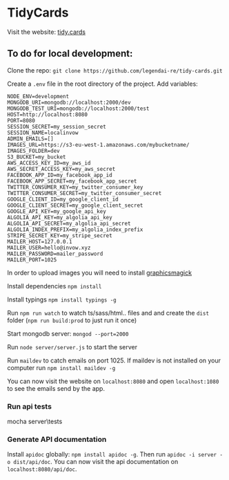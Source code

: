 # TidyCards

Visit the website: [tidy.cards](http://www.tidy.cards)

## To do for local development:

Clone the repo: `git clone https://github.com/legendai-re/tidy-cards.git`

Create a `.env` file in the root directory of the project. Add
variables:

```
NODE_ENV=development
MONGODB_URI=mongodb://localhost:2000/dev
MONGODB_TEST_URI=mongodb://localhost:2000/test
HOST=http://localhost:8080
PORT=8080
SESSION_SECRET=my_session_secret
SESSION_NAME=localinvow
ADMIN_EMAILS=[]
IMAGES_URL=https://s3-eu-west-1.amazonaws.com/mybucketname/
IMAGES_FOLDER=dev
S3_BUCKET=my_bucket
AWS_ACCESS_KEY_ID=my_aws_id
AWS_SECRET_ACCESS_KEY=my_aws_secret
FACEBOOK_APP_ID=my_facebook_app_id
FACEBOOK_APP_SECRET=my_facebook_app_secret
TWITTER_CONSUMER_KEY=my_twitter_consumer_key
TWITTER_CONSUMER_SECRET=my_twitter_consumer_secret
GOOGLE_CLIENT_ID=my_google_client_id
GOOGLE_CLIENT_SECRET=my_google_client_secret
GOOGLE_API_KEY=my_google_api_key
ALGOLIA_API_KEY=my_algolia_api_key
ALGOLIA_API_SECRET=my_algolia_api_secret
ALGOLIA_INDEX_PREFIX=my_algolia_index_prefix
STRIPE_SECRET_KEY=my_stripe_secret
MAILER_HOST=127.0.0.1
MAILER_USER=hello@invow.xyz
MAILER_PASSWORD=mailer_password
MAILER_PORT=1025
```

In order to upload images you will need to install [graphicsmagick](http://www.graphicsmagick.org/)

Install dependencies `npm install`

Install typings `npm install typings -g`

Run `npm run watch` to watch ts/sass/html.. files and and create the `dist` folder (`npm run build:prod` to just run it once)

Start mongodb server: `mongod --port=2000`

Run `node server/server.js` to start the server

Run `maildev` to catch emails on port 1025. If maildev is not installed on your computer run `npm install maildev -g`

You can now visit the website on `localhost:8080` and open `localhost:1080` to see the emails send by the app.

### Run api tests

mocha server\tests

### Generate API documentation

Install `apidoc` globally: `npm install apidoc -g`. Then run `apidoc -i server -o dist/api/doc`. You can now visit the api documentation on `localhost:8080/api/doc`.
